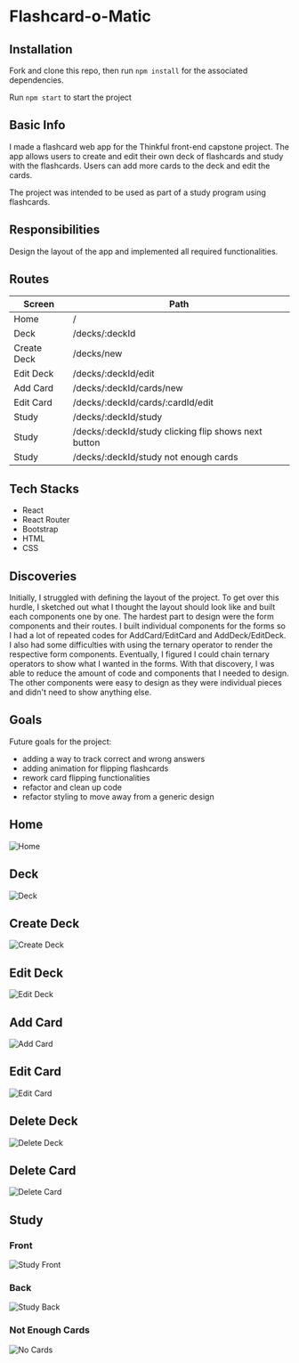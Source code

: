 # Flashcard-o-Matic 

## Installation
Fork and clone this repo, then run `npm install` for the associated dependencies.

Run `npm start` to start the project 

## Basic Info
I made a flashcard web app for the Thinkful front-end capstone project. The app allows users to create and edit their own deck of flashcards and study with the flashcards. Users can add more cards to the deck and edit the cards.

The project was intended to be used as part of a study program using flashcards.

## Responsibilities
Design the layout of the app and implemented all required functionalities. 

## Routes
| Screen      | Path                                                  |
| ----------- | ----------------------------------------------------- |
| Home        | /                                                     |
| Deck        | /decks/:deckId                                        |
| Create Deck | /decks/new                                            |
| Edit Deck   | /decks/:deckId/edit                                   |
| Add Card    | /decks/:deckId/cards/new                              |
| Edit Card   | /decks/:deckId/cards/:cardId/edit                     |
| Study       | /decks/:deckId/study                                  |
| Study       | /decks/:deckId/study clicking flip shows next button  |
| Study       | /decks/:deckId/study not enough cards                 |

## Tech Stacks
* React
* React Router
* Bootstrap
* HTML
* CSS

## Discoveries
Initially, I struggled with defining the layout of the project. To get over this hurdle, I sketched out what I thought the layout should look like and built each components one by one. The hardest part to design were the form components and their routes. I built individual components for the forms so I had a lot of repeated codes for AddCard/EditCard and AddDeck/EditDeck. I also had some difficulties with using the ternary operator to render the respective form components. Eventually, I figured I could chain ternary operators to show what I wanted in the forms. With that discovery, I was able to reduce the amount of code and components that I needed to design. The other components were easy to design as they were individual pieces and didn't need to show anything else. 

## Goals
Future goals for the project:
- adding a way to track correct and wrong answers
- adding animation for flipping flashcards
- rework card flipping functionalities
- refactor and clean up code
- refactor styling to move away from a generic design

## Home
![Home](/images/home.PNG)

## Deck
![Deck](/images/deck-deckId.PNG)

## Create Deck
![Create Deck](/images/create-deck.PNG)

## Edit Deck
![Edit Deck](/images/edit-deck.PNG)

## Add Card
![Add Card](/images/add-card.PNG)

## Edit Card
![Edit Card](/images/edit-card.PNG)

## Delete Deck
![Delete Deck](/images/delete-deck.PNG)

## Delete Card
![Delete Card](/images/delete-card.PNG)

## Study
### Front
![Study Front](/images/study.PNG)
### Back
![Study Back](/images/study-flip.PNG)
### Not Enough Cards
![No Cards](/images/not-enough-cards.PNG)

